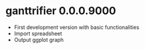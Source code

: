 # ganttrifier 0.0.0.9000

* First development version with basic functionalities
* Import spreadsheet
* Output ggplot graph
